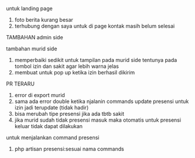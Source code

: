 
untuk landing page

1. foto berita kurang besar
2. terhubung dengan saya untuk di page kontak masih belum selesai


TAMBAHAN admin side


tambahan murid side 
1. memperbaiki sedikit untuk tampilan pada murid side tentunya pada tombol izin dan sakit agar lebih warna jelas
2. membuat untuk pop up ketika izin berhasil dikirim

PR TERARU

1. error di export murid
2. sama ada error double ketika njalanin commands update presensi untuk izin jadi terupdate (tidak hadir) 
3. bisa merubah tipe presensi jika ada tbtb sakit
4. jika murid sudah tidak presensi masuk maka otomatis untuk presensi keluar tidak dapat dilakukan

untuk menjalankan command presensi 
1. php artisan presensi:sesuai nama commands
